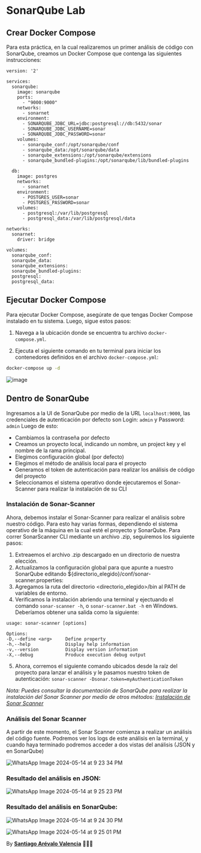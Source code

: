 # SonarQube Lab

## Crear Docker Compose

Para esta práctica, en la cual realizaremos un primer análisis de código con SonarQube, creamos un Docker Compose que contenga las siguientes instrucciones:

```
version: '2'

services:
  sonarqube:
    image: sonarqube
    ports:
      - "9000:9000"
    networks:
      - sonarnet
    environment:
      - SONARQUBE_JDBC_URL=jdbc:postgresql://db:5432/sonar
      - SONARQUBE_JDBC_USERNAME=sonar
      - SONARQUBE_JDBC_PASSWORD=sonar
    volumes:
      - sonarqube_conf:/opt/sonarqube/conf
      - sonarqube_data:/opt/sonarqube/data
      - sonarqube_extensions:/opt/sonarqube/extensions
      - sonarqube_bundled-plugins:/opt/sonarqube/lib/bundled-plugins

  db:
    image: postgres
    networks:
      - sonarnet
    environment:
      - POSTGRES_USER=sonar
      - POSTGRES_PASSWORD=sonar
    volumes:
      - postgresql:/var/lib/postgresql
      - postgresql_data:/var/lib/postgresql/data

networks:
  sonarnet:
    driver: bridge

volumes:
  sonarqube_conf:
  sonarqube_data:
  sonarqube_extensions:
  sonarqube_bundled-plugins:
  postgresql:
  postgresql_data:

```

## Ejecutar Docker Compose

Para ejecutar Docker Compose, asegúrate de que tengas Docker Compose instalado en tu sistema. Luego, sigue estos pasos:

1. Navega a la ubicación donde se encuentra tu archivo `docker-compose.yml`.

2. Ejecuta el siguiente comando en tu terminal para iniciar los contenedores definidos en el archivo `docker-compose.yml`:

```bash
docker-compose up -d
```
![image](https://github.com/santiagoarevalo/sonarqube-lab/assets/71450411/290a92ca-0b6c-4564-9444-86d956ff9221)

## Dentro de SonarQube
Ingresamos a la UI de SonarQube por medio de la URL `localhost:9000`, las credenciales de autenticación por defecto son Login: `admin` y Password: `admin`
Luego de esto:
- Cambiamos la contraseña por defecto
- Creamos un proyecto local, indicando un nombre, un project key y el nombre de la rama principal.
- Elegimos configuración global (por defecto)
- Elegimos el método de análisis local para el proyecto
- Generamos el token de autenticación para realizar los análisis de código del proyecto
- Seleccionamos el sistema operativo donde ejecutaremos el Sonar-Scanner para realizar la instalación de su CLI

### Instalación de Sonar-Scanner
Ahora, debemos instalar el Sonar-Scanner para realizar el análisis sobre nuestro código. Para esto hay varias formas, dependiendo el sistema operativo de la máquina en la cual esté el proyecto y SonarQube.
Para correr SonarScanner CLI mediante un archivo .zip, seguiremos los siguiente pasos:
1. Extreaemos el archivo .zip descargado en un directorio de nuestra elección.
2. Actualizamos la configuración global para que apunte a nuestro SonarQube editando ${directorio_elegido}/conf/sonar-scanner.properties:
3. Agregamos la ruta del directorio <directorio_elegido>/bin al PATH de variables de entorno.
4. Verificamos la instalación abriendo una terminal y ejectuando el comando `sonar-scanner -h`, o `sonar-scanner.bat -h` en Windows. Deberíamos obtener una salida como la siguiente:
```
usage: sonar-scanner [options]

Options:
-D,--define <arg>     Define property
-h,--help             Display help information
-v,--version          Display version information
-X,--debug            Produce execution debug output
```
5. Ahora, corremos el siguiente comando ubicados desde la raíz del proyecto para lanzar el análisis y le pasamos nuestro token de autenticación:
`sonar-scanner -Dsonar.token=myAuthenticationToken`

_Nota: Puedes consultar la documentación de SonarQube para realizar la instalación del Sonar Scanner por medio de otros métodos: [Instalación de Sonar Scanner](https://docs.sonarsource.com/sonarqube/latest/analyzing-source-code/scanners/sonarscanner/)_ 

### Análisis del Sonar Scanner

A partir de este momento, el Sonar Scanner comienza a realizar un análisis del código fuente. Podremos ver los logs de este análisis en la terminal, y cuando haya terminado podremos acceder a dos vistas del análisis (JSON y en SonarQube)

![WhatsApp Image 2024-05-14 at 9 23 34 PM](https://github.com/santiagoarevalo/sonarqube-lab/assets/71450411/386e40f2-0fc8-48eb-8114-2f0723b0b78f)

### Resultado del análisis en JSON:
![WhatsApp Image 2024-05-14 at 9 25 23 PM](https://github.com/santiagoarevalo/sonarqube-lab/assets/71450411/4dfe8e95-1a59-4f9d-beb5-fa7b43b3aa64)

### Resultado del análisis en SonarQube:
![WhatsApp Image 2024-05-14 at 9 24 30 PM](https://github.com/santiagoarevalo/sonarqube-lab/assets/71450411/b5efadda-fa92-43f2-a0ab-689e8dd2439f)

![WhatsApp Image 2024-05-14 at 9 25 01 PM](https://github.com/santiagoarevalo/sonarqube-lab/assets/71450411/95f35342-9fda-47ef-9e56-b8bf2006bd1c)

By
[**Santiago Arévalo Valencia**](https://github.com/santiagoarevalo) 👨🏽‍💻









